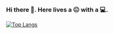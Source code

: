 ### Hi there 👋. Here lives a :neutral_face: with a :computer:.

[![Top Langs](https://stats-4wangyu.vercel.app/api/top-langs/?username=4wangyu&layout=compact&hide=ruby,swift,kotlin)](https://github.com/4wangyu)

<!--
**4wangyu/4wangyu** is a ✨ _special_ ✨ repository because its `README.md` (this file) appears on your GitHub profile.

Here are some ideas to get you started:

- 🔭 I’m currently working on ...
- 🌱 I’m currently learning ...
- 👯 I’m looking to collaborate on ...
- 🤔 I’m looking for help with ...
- 💬 Ask me about ...
- 📫 How to reach me: ...
- 😄 Pronouns: ...
- ⚡ Fun fact: ...
-->
